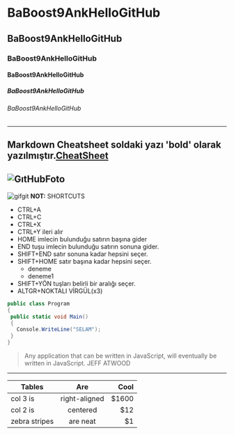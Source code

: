 # BaBoost9AnkHelloGitHub
## BaBoost9AnkHelloGitHub
### BaBoost9AnkHelloGitHub
#### BaBoost9AnkHelloGitHub
##### BaBoost9AnkHelloGitHub
###### BaBoost9AnkHelloGitHub
----
**Markdown Cheatsheet** soldaki yazı 'bold' olarak yazılmıştır.[CheatSheet](https://github.com/adam-p/markdown-here/wiki/Markdown-Cheatsheet)
----
![GıtHubFoto](https://pbs.twimg.com/profile_images/1414990564408262661/r6YemvF9_400x400.jpg)
----
![gifgit](https://gist.githubusercontent.com/abhirampai/ce94b0b8345cd969d3cf997578487cdd/raw/b2dc51d4421db9d4a5a17be817e07dc8ad1e3375/hello.gif)
**NOT:** SHORTCUTS
- CTRL+A
- CTRL+C
- CTRL+X
- CTRL+Y ileri alır
- HOME imlecin bulunduğu satırın başına gider
- END tuşu imlecin bulunduğu satırın sonuna gider.
- SHIFT+END satır sonuna kadar hepsini seçer.
- SHIFT+HOME satır başına kadar hepsini seçer.
  - deneme
  - deneme1
- SHIFT+YÖN tuşları belirli bir aralığı seçer.
- ALTGR+NOKTALI VİRGÜL(x3)

 ```cs
 public class Program
{
  public static void Main()
  {
    Console.WriteLine("SELAM");
  }
}

 ```
 > Any application that can be written in JavaScript, will eventually be written in JavaScript.
 JEFF ATWOOD
 ----
 | Tables        | Are           | Cool  |
| ------------- |:-------------:| -----:|
| col 3 is      | right-aligned | $1600 |
| col 2 is      | centered      |   $12 |
| zebra stripes | are neat      |    $1 |
